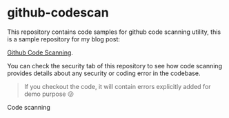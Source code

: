 # github-codescan

This repository contains code samples for github code scanning utility, this is a sample repository for my blog post:

[Github Code Scanning](https://iamninad.com/github-code-scanning/).

You can check the security tab of this repository to see how code scanning provides details about any security or coding error in the codebase.


> If you checkout the code, it will contain errors explicitly added for demo purpose 😛
> 
Code scanning
